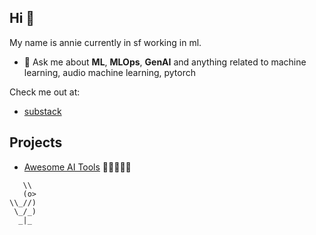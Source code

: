 ## Hi 👋

My name is annie currently in sf working in ml. 

- 💬 Ask me about **ML**, **MLOps**, **GenAI** and anything related to machine learning, audio machine learning, pytorch

Check me out at: 
- [substack](https://bestaitoolsforyou.substack.com/)


## Projects

- [Awesome AI Tools](https://github.com/pink-mash-potato/awesome-ai-tools) 🌟🌟🌟🌟🌟

```
   \\
   (o>
\\_//)
 \_/_)
  _|_
```
